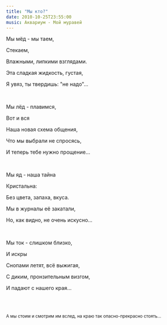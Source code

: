 ```yaml
---
title: "Мы кто?"
date: 2010-10-25T23:55:00
music: Аквариум - Мой муравей
---
```


Мы мёд - мы таем,<br />

Стекаем,<br />

Влажными, липкими взглядами.<br />

Эта сладкая жидкость, густая,<br />

Я увяз, ты твердишь: "не надо"...<br />

<br />

Мы лёд - плавимся,<br />

Вот и вся<br />

Наша новая схема общения,<br />

Что мы выбрали не спросясь,<br />

И теперь тебе нужно прощение...<br />

<br />

Мы яд - наша тайна<br />

Кристальна:<br />

Без цвета, запаха, вкуса.<br />

Мы в журналы её закатали,<br />

Но, как видно, не очень искусно...<br />

<br />

Мы ток - слишком близко,<br />

И искры<br />

Снопами летят, всё выжигая,<br />

С диким, пронзительным визгом,<br />

И падают с нашего края...<br />

<br />

<br />

<span style="font-size:smaller;">А мы стоим и смотрим им вслед, на краю так опасно-прекрасно стоять...</span>
